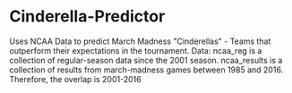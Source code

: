 # Cinderella-Predictor
Uses NCAA Data to predict March Madness "Cinderellas" - Teams that outperform their expectations in the tournament. 
Data: 
ncaa_reg is a collection of regular-season data since the 2001 season.
ncaa_results is a collection of results from march-madness games between 1985 and 2016.
Therefore, the overlap is 2001-2016




      
